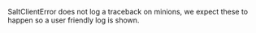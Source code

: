 SaltClientError does not log a traceback on minions, we expect these to happen so a user friendly log is shown.
